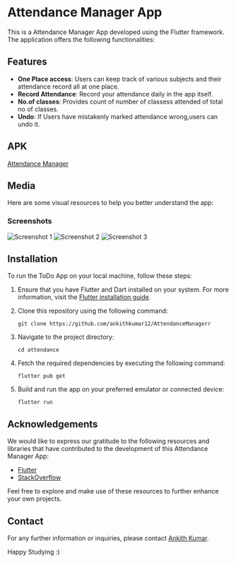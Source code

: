 # Attendance Manager App

This is a Attendance Manager App developed using the Flutter framework. The application offers the following functionalities:

## Features

- **One Place access**: Users can keep  track of various subjects and their attendance record all at one place.
- **Record Attendance**: Record your attendance daily in the app itself.
- **No.of classes**: Provides count of number of classess attended of total no of classes.
- **Undo**: If Users have mistakenly marked  attendance wrong,users can undo it.


## APK
[Attendance Manager](https://drive.google.com/file/d/1ILaE6yg_nNKWsgP0e2WOGLYhM6DtwKx4/view?usp=sharing)

## Media

Here are some visual resources to help you better understand the app:

### Screenshots

![Screenshot 1](screenshots/1.jpg)
![Screenshot 2](screenshots/2.jpg)
![Screenshot 3](screenshots/3.jpg)



## Installation

To run the ToDo App on your local machine, follow these steps:

1. Ensure that you have Flutter and Dart installed on your system. For more information, visit the [Flutter installation guide](https://flutter.dev/docs/get-started/install).

2. Clone this repository using the following command:

   ```
   git clone https://github.com/ankithkumar12/AttendanceManagerr
   ```

3. Navigate to the project directory:

   ```
   cd attendance
   ```

4. Fetch the required dependencies by executing the following command:

   ```
   flutter pub get
   ```



5. Build and run the app on your preferred emulator or connected device:

   ```
   flutter run
   ```




## Acknowledgements

We would like to express our gratitude to the following resources and libraries that have contributed to the development of this Attendance Manager  App:

- [Flutter](https://flutter.dev/)
- [StackOverflow](https://stackoverflow.com/)


Feel free to explore and make use of these resources to further enhance your own projects.

## Contact

For any further information or inquiries, please contact [Ankith Kumar](mailto:g.ankithkumar22@gmail.com).

Happy Studying :)
